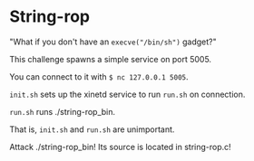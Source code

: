 # String-rop

"What if you don't have an `execve("/bin/sh")` gadget?"

This challenge spawns a simple service on port 5005.

You can connect to it with `$ nc 127.0.0.1 5005`.

`init.sh` sets up the xinetd service to run `run.sh` on connection.

`run.sh` runs ./string-rop_bin.

That is, `init.sh` and `run.sh` are unimportant.

Attack ./string-rop_bin! Its source is located in string-rop.c!
